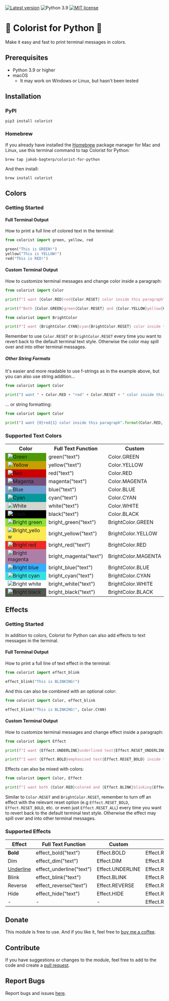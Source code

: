 [![Latest version](https://img.shields.io/static/v1?label=version&message=v0.1.0&color=yellowgreen)](https://github.com/jakob-bagterp/colorist-for-python/releases)
![Python 3.9](https://img.shields.io/static/v1?label=python&message=v3.9&color=green)
[![MIT license](https://img.shields.io/static/v1?label=license&message=MIT&color=blue)](https://github.com/jakob-bagterp/colorist-for-python/blob/master/LICENSE.md)

# 🌈 Colorist for Python 🌈
Make it easy and fast to print terminal messages in colors.

## Prerequisites
* Python 3.9 or higher
* macOS
    * It may work on Windows or Linux, but hasn't been tested

## Installation
### PyPI
```shell
pip3 install colorist
```

### Homebrew
If you already have installed the [Homebrew](https://brew.sh) package manager for Mac and Linux, use this terminal command to tap Colorist for Python:

```shell
brew tap jakob-bagterp/colorist-for-python
```

And then install:

```shell
brew install colorist
```

## Colors
### Getting Started
#### Full Terminal Output
How to print a full line of colored text in the terminal:

```python
from colorist import green, yellow, red

green("This is GREEN!")
yellow("This is YELLOW!")
red("This is RED!")
```

#### Custom Terminal Output
How to customize terminal messages and change color inside a paragraph:

```python
from colorist import Color

print(f"I want {Color.RED}red{Color.RESET} color inside this paragraph")

print(f"Both {Color.GREEN}green{Color.RESET} and {Color.YELLOW}yellow{Color.RESET} are nice colors")
```

```python
from colorist import BrightColor

print(f"I want {BrightColor.CYAN}cyan{BrightColor.RESET} color inside this paragraph")
```

Remember to use `Color.RESET` or `BrightColor.RESET` every time you want to revert back to the default terminal text style. Otherwise the color may spill over and into other terminal messages.

##### Other String Formats
It's easier and more readable to use f-strings as in the example above, but you can also use string addition...

```python
from colorist import Color

print("I want " + Color.RED + "red" + Color.RESET + " color inside this paragraph")
```

... or string formatting:

```python
from colorist import Color

print("I want {0}red{1} color inside this paragraph".format(Color.RED, Color.RESET))
```

### Supported Text Colors
<table>
    <tr>
        <th>Color</th>
        <th>Full Text Function</th>
        <th>Custom</th>
    </tr>
    <tr>
        <td style="background-color: rgb(78, 154, 6)">
            <img src="https://github.com/jakob-bagterp/colorist-for-python/blob/master/assets/images/colors/green_16x16.png" alt="Green">
        </td>
        <td>green("text")</td>
        <td>Color.GREEN</td>
    </tr>
    <tr>
        <td style="background-color: rgb(196, 160, 0)">
            <img src="https://github.com/jakob-bagterp/colorist-for-python/blob/master/assets/images/colors/yellow_16x16.png" alt="Yellow">
        </td>
        <td>yellow("text")</td>
        <td>Color.YELLOW</td>
    </tr>
    <tr>
        <td style="background-color: rgb(204, 0, 0)">
            <img src="https://github.com/jakob-bagterp/colorist-for-python/blob/master/assets/images/colors/red_16x16.png" alt="Red">
        </td>
        <td>red("text")</td>
        <td>Color.RED</td>
    </tr>
    <tr>
        <td style="background-color: rgb(117, 80, 123)">
            <img src="https://github.com/jakob-bagterp/colorist-for-python/blob/master/assets/images/colors/magenta_16x16.png" alt="Magenta">
        </td>
        <td>magenta("text")</td>
        <td>Color.MAGENTA</td>
    </tr>
    <tr>
        <td style="background-color: rgb(114, 159, 207)">
            <img src="https://github.com/jakob-bagterp/colorist-for-python/blob/master/assets/images/colors/blue_16x16.png" alt="Blue">
        </td>
        <td>blue("text")</td>
        <td>Color.BLUE</td>
    </tr>
    <tr>
        <td style="background-color: rgb(6, 152, 154)">
            <img src="https://github.com/jakob-bagterp/colorist-for-python/blob/master/assets/images/colors/cyan_16x16.png" alt="Cyan">
        </td>
        <td>cyan("text")</td>
        <td>Color.CYAN</td>
    </tr>
    <tr>
        <td style="background-color: rgb(211, 215, 207)">
            <img src="https://github.com/jakob-bagterp/colorist-for-python/blob/master/assets/images/colors/white_16x16.png" alt="White">
        </td>
        <td>white("text")</td>
        <td>Color.WHITE</td>
    </tr>
    <tr>
        <td style="background-color: rgb(0, 0, 0)">
            <img src="https://github.com/jakob-bagterp/colorist-for-python/blob/master/assets/images/colors/black_16x16.png" alt="Black">
        </td>
        <td>black("text")</td>
        <td>Color.BLACK</td>
    </tr>
    <tr>
        <td style="background-color: rgb(138, 226, 52)">
            <img src="https://github.com/jakob-bagterp/colorist-for-python/blob/master/assets/images/colors/bright_green_16x16.png" alt="Bright green">
        </td>
        <td>bright_green("text")</td>
        <td>BrightColor.GREEN</td>
    </tr>
    <tr>
        <td style="background-color: rgb(252, 233, 79)">
            <img src="https://github.com/jakob-bagterp/colorist-for-python/blob/master/assets/images/colors/bright_yellow_16x16.png" alt="Bright_yellow">
        </td>
        <td>bright_yellow("text")</td>
        <td>BrightColor.YELLOW</td>
    </tr>
    <tr>
        <td style="background-color: rgb(239, 41, 41)">
            <img src="https://github.com/jakob-bagterp/colorist-for-python/blob/master/assets/images/colors/bright_red_16x16.png" alt="Bright red">
        </td>
        <td>bright_red("text")</td>
        <td>BrightColor.RED</td>
    </tr>
    <tr>
        <td style="background-color: rgb(173, 127, 168)">
            <img src="https://github.com/jakob-bagterp/colorist-for-python/blob/master/assets/images/colors/bright_magenta_16x16.png" alt="Bright magenta">
        </td>
        <td>bright_magenta("text")</td>
        <td>BrightColor.MAGENTA</td>
    </tr>
    <tr>
        <td style="background-color: rgb(50, 175, 255)">
            <img src="https://github.com/jakob-bagterp/colorist-for-python/blob/master/assets/images/colors/bright_blue_16x16.png" alt="Bright blue">
        </td>
        <td>bright_blue("text")</td>
        <td>BrightColor.BLUE</td>
    </tr>
    <tr>
        <td style="background-color: rgb(52, 226, 226)">
            <img src="https://github.com/jakob-bagterp/colorist-for-python/blob/master/assets/images/colors/bright_cyan_16x16.png" alt="Bright cyan">
        </td>
        <td>bright_cyan("text")</td>
        <td>BrightColor.CYAN</td>
    </tr>
    <tr>
        <td style="background-color: rgb(255, 255, 255)">
            <img src="https://github.com/jakob-bagterp/colorist-for-python/blob/master/assets/images/colors/bright_white_16x16.png" alt="Bright white">
        </td>
        <td>bright_white("text")</td>
        <td>BrightColor.WHITE</td>
    </tr>
    <tr>
        <td style="background-color: rgb(85, 87, 83)">
            <img src="https://github.com/jakob-bagterp/colorist-for-python/blob/master/assets/images/colors/bright_black_16x16.png" alt="Bright black">
        </td>
        <td>bright_black("text")</td>
        <td>BrightColor.BLACK</td>
    </tr>
</table>

## Effects
### Getting Started
In addition to colors, Colorist for Python can also add effects to text messages in the terminal.

#### Full Terminal Output
How to print a full line of text effect in the terminal:

```python
from colorist import effect_blink

effect_blink("This is BLINKING!")
```

And this can also be combined with an optional color:

```python
from colorist import Color, effect_blink

effect_blink("This is BLINKING!", Color.CYAN)
```

#### Custom Terminal Output
How to customize terminal messages and change effect inside a paragraph:

```python
from colorist import Effect

print(f"I want {Effect.UNDERLINE}underlined text{Effect.RESET_UNDERLINE} inside this paragraph")

print(f"I want {Effect.BOLD}emphasized text{Effect.RESET_BOLD} inside this paragraph")
```

Effects can also be mixed with colors:

```python
from colorist import Color, Effect

print(f"I want both {Color.RED}colored and {Effect.BLINK}blinking{Effect.RESET_BLINK} text{Color.RESET} inside this paragraph")
```

Similar to `Color.RESET` and `BrightColor.RESET`, remember to turn off an effect with the relevant reset option (e.g `Effect.RESET_BOLD`, `Effect.RESET_BOLD`, etc. or even just `Effect.RESET_ALL`) every time you want to revert back to the default terminal text style. Otherwise the effect may spill over and into other terminal messages.

### Supported Effects
| Effect           | Full Text Function       | Custom           | Reset                  |
| ---------------- | ------------------------ | ---------------- | ---------------------- |
| **Bold**         | effect_bold("text")      | Effect.BOLD      | Effect.RESET_BOLD      |
| Dim              | effect_dim("text")       | Effect.DIM       | Effect.RESET_DIM       |
| <u>Underline</u> | effect_underline("text") | Effect.UNDERLINE | Effect.RESET_UNDERLINE |
| Blink            | effect_blink("text")     | Effect.BLINK     | Effect.RESET_BLINK     |
| Reverse          | effect_reverse("text")   | Effect.REVERSE   | Effect.RESET_REVERSE   |
| Hide             | effect_hide("text")      | Effect.HIDE      | Effect.RESET_HIDE      |
| -                | -                        | -                | Effect.RESET_ALL       |

## Donate
This module is free to use. And if you like it, feel free to [buy me a coffee](https://github.com/sponsors/jakob-bagterp).

## Contribute
If you have suggestions or changes to the module, feel free to add to the code and create a [pull request](https://github.com/jakob-bagterp/colorist-for-python/pulls).

## Report Bugs
Report bugs and issues [here](https://github.com/jakob-bagterp/colorist-for-python/issues).
